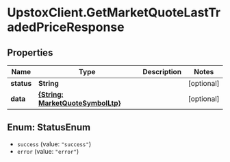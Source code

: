 # UpstoxClient.GetMarketQuoteLastTradedPriceResponse

## Properties
Name | Type | Description | Notes
------------ | ------------- | ------------- | -------------
**status** | **String** |  | [optional] 
**data** | [**{String: MarketQuoteSymbolLtp}**](MarketQuoteSymbolLtp.md) |  | [optional] 

<a name="StatusEnum"></a>
## Enum: StatusEnum

* `success` (value: `"success"`)
* `error` (value: `"error"`)

